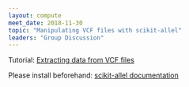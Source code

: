 ```yaml
---
layout: compute
meet_date: 2018-11-30
topic: "Manipulating VCF files with scikit-allel"
leaders: "Group Discussion"
---
```


Tutorial: [Extracting data from VCF files](http://alimanfoo.github.io/2017/06/14/read-vcf.html)

Please install beforehand: [scikit-allel documentation](https://scikit-allel.readthedocs.io/en/latest/)
